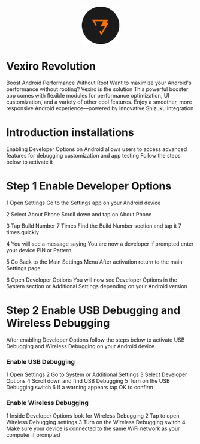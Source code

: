 <p align="center">
  <img src="icon/icon.png" alt="Frame Hub Logo" width="100" />
</p>

# Vexiro Revolution
Boost Android Performance Without Root
Want to maximize your Android's performance without rooting? 
Vexiro is the solution This powerful booster app comes with 
flexible modules for performance optimization, UI 
customization, and a variety of other cool features. Enjoy a 
smoother, more responsive Android experience—powered by 
innovative Shizuku integration

# Introduction installations
Enabling Developer Options on Android allows users to access 
advanced features for debugging customization and app 
testing Follow the steps below to activate it

# Step 1 Enable Developer Options

1 Open Settings
Go to the Settings app on your Android device

2 Select About Phone
Scroll down and tap on About Phone

3 Tap Build Number 7 Times
Find the Build Number section and tap it 7 times quickly

4 You will see a message saying
You are now a developer
If prompted enter your device PIN or Pattern

5 Go Back to the Main Settings Menu
After activation return to the main Settings page

6 Open Developer Options
You will now see Developer Options in the System section or 
Additional Settings depending on your Android version

# Step 2  Enable USB Debugging and Wireless Debugging

After enabling Developer Options follow the steps below
to activate USB Debugging and Wireless Debugging on your 
Android device

### Enable USB Debugging

1 Open Settings
2 Go to System or Additional Settings
3 Select Developer Options
4 Scroll down and find USB Debugging
5 Turn on the USB Debugging switch
6 If a warning appears tap OK to confirm

### Enable Wireless Debugging

1 Inside Developer Options look for Wireless Debugging
2 Tap to open Wireless Debugging settings
3 Turn on the Wireless Debugging switch
4 Make sure your device is connected to the same WiFi network as your computer if prompted
